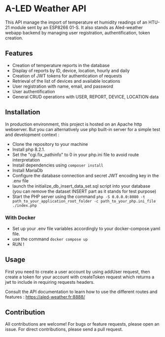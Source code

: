 # A-LED Weather API

This API manage the import of temperature et humidity readings of an HTU-21 module sent by an ESP8266 01-S. 
It also stands as Aled-weather webapp backend by managing user registration, authentification, token creation. 

## Features

- Creation of temperature reports in the database
- Display of reports by ID, device, location, hourly and daily
- Creation of JWT tokens for authentication of requests
- Retrieval of the list of devices and available locations
- User registration with name, email, and password
- User authentification
- General CRUD operations with USER, REPORT, DEVICE, LOCATION data

## Installation

In production environment, this project is hosted on an Apache http webserver.
But you can alternatively use php built-in server for a simple test and development context :

- Clone the repository to your machine
- Install php 8.2.1.
- Set the "cgi.fix_pathinfo" to 0 in your php.ini file to avoid route interpretation
- Install dependencies using `composer install`
- Install MariaDb
- Configure the database connection and secret JWT encoding key in the .env file
- launch the initialize_db_insert_data_set.sql script into your database (you can remove the dataset INSERT part as it stands for test purpose)
- Start the PHP server using the command `php -S 0.0.0.0:8080 -t path_to_your_application_root_folder -c path_to_your_php.ini_file ./index.php` 

### With Docker

- Set up your .env file variables accordingly to your docker-compose.yaml file.
- use the command `docker compose up`
- RUN !

## Usage

First you need to create a user account by using addUser request, then create a token for your account with createToken request which returns a jwt to include in requiring requests headers.

Consult the API documentation to learn how to use the different routes and features : https://aled-weather.fr:8888/

## Contribution

All contributions are welcome! For bugs or feature requests, please open an issue. For direct contributions, please send a pull request.